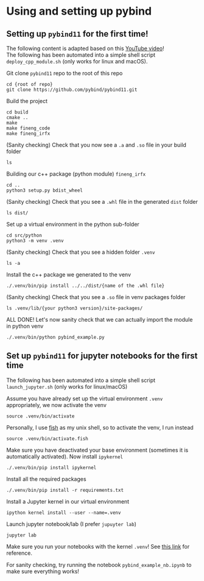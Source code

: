 # Using and setting up pybind



##  Setting up ```pybind11``` for the first time!

The following content is adapted based on this [YouTube video](https://www.youtube.com/watch?v=H2wOlriHGmM)! <br />
The following has been automated into a simple shell script ```deploy_cpp_module.sh``` (only works for linux and macOS). <br />

Git clone ```pybind11``` repo to the root of this repo
```
cd {root of repo}
git clone https://github.com/pybind/pybind11.git
```
Build the project
```
cd build
cmake ..
make
make fineng_code
make fineng_irfx
```
(Sanity checking) Check that you now see a ```.a``` and ```.so``` file in your build folder
```
ls
```
Building our c++ package (python module) ```fineng_irfx``` 
```
cd ..
python3 setup.py bdist_wheel
```
(Sanity checking) Check that you see a ```.whl``` file in the generated ```dist``` folder
```
ls dist/
```
Set up a virtual environment in the python sub-folder
```
cd src/python
python3 -m venv .venv
```
(Sanity checking) Check that you see a hidden folder ```.venv```
```
ls -a
```
Install the c++ package we generated to the venv
```
./.venv/bin/pip install ../../dist/{name of the .whl file}
```
(Sanity checking) Check that you see a ```.so``` file in venv packages folder
```
ls .venv/lib/{your python3 version}/site-packages/
```
ALL DONE! Let's now sanity check that we can actually import the module in python venv
```
./.venv/bin/python pybind_example.py
```

## Set up ```pybind11``` for jupyter notebooks for the first time

The following has been automated into a simple shell script ```launch_jupyter.sh``` (only works for linux/macOS) <br />

Assume you have already set up the virtual environment ```.venv``` appropriately, we now activate the venv
```
source .venv/bin/activate
```
Personally, I use [fish](https://fishshell.com/) as my unix shell, so to activate the venv, I run instead
```
source .venv/bin/activate.fish
```
Make sure you have deactivated your base environment (sometimes it is automatically activated). Now install ```ipykernel```
```
./.venv/bin/pip install ipykernel
```
Install all the required packages
```
./.venv/bin/pip install -r requirements.txt
```
Install a Jupyter kernel in our virtual environment
```
ipython kernel install --user --name=.venv
```
Launch jupyter notebook/lab (I prefer ```jupuyter lab```)
```
jupyter lab
```
Make sure you run your notebooks with the kernel ```.venv```! See [this link](https://www.linkedin.com/pulse/how-use-virtual-environment-inside-jupyter-lab-sina-khoshgoftar/) for reference. <br />

For sanity checking, try running the notebook ```pybind_example_nb.ipynb``` to make sure everything works!
